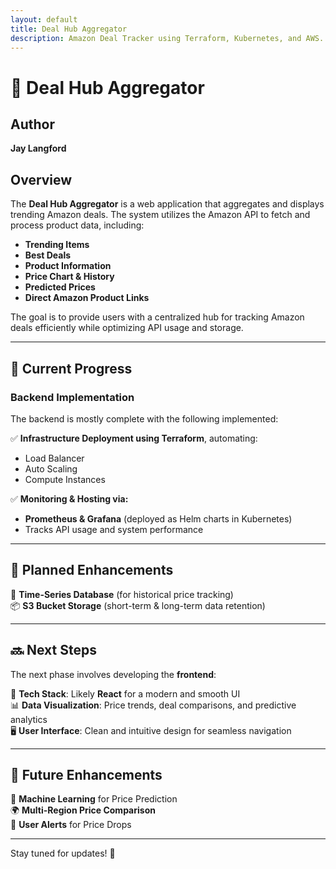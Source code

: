 ```yaml
---
layout: default
title: Deal Hub Aggregator
description: Amazon Deal Tracker using Terraform, Kubernetes, and AWS.
---
```


# 🚀 Deal Hub Aggregator  

## Author  
**Jay Langford**  

## Overview  
The **Deal Hub Aggregator** is a web application that aggregates and displays trending Amazon deals. The system utilizes the Amazon API to fetch and process product data, including:  

- **Trending Items**  
- **Best Deals**  
- **Product Information**  
- **Price Chart & History**  
- **Predicted Prices**  
- **Direct Amazon Product Links**  

The goal is to provide users with a centralized hub for tracking Amazon deals efficiently while optimizing API usage and storage.  

---

## 🔧 Current Progress  

### Backend Implementation  
The backend is mostly complete with the following implemented:  

✅ **Infrastructure Deployment using Terraform**, automating:  
- Load Balancer  
- Auto Scaling  
- Compute Instances  

✅ **Monitoring & Hosting via:**  
- **Prometheus & Grafana** (deployed as Helm charts in Kubernetes)  
- Tracks API usage and system performance  

---

## 📌 Planned Enhancements  

🚀 **Time-Series Database** (for historical price tracking)  
📦 **S3 Bucket Storage** (short-term & long-term data retention)  

---

## 🔜 Next Steps  

The next phase involves developing the **frontend**:  

🎨 **Tech Stack**: Likely **React** for a modern and smooth UI  
📊 **Data Visualization**: Price trends, deal comparisons, and predictive analytics  
🖥️ **User Interface**: Clean and intuitive design for seamless navigation  

---

## 🔮 Future Enhancements  

🤖 **Machine Learning** for Price Prediction  
🌍 **Multi-Region Price Comparison**  
🔔 **User Alerts** for Price Drops  

---

<style>
@import url('/assets/css/custom.css');
</style>

Stay tuned for updates! 🚀